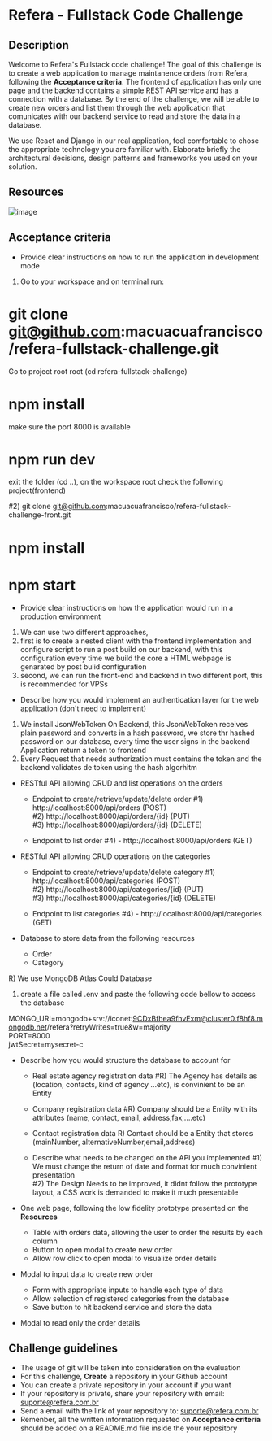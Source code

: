 # Refera - Fullstack Code Challenge

## Description

Welcome to Refera's Fullstack code challenge! The goal of this challenge is to create a web application to manage maintanence orders from Refera, following the **Acceptance criteria**. The frontend of application has only one page and the backend contains a simple REST API service and has a connection with a database. By the end of the challenge, we will be able to create new orders and list them through the web application that comunicates with our backend service to read and store the data in a database.

We use React and Django in our real application, feel comfortable to chose the appropriate technology you are familiar with. Elaborate briefly the architectural decisions, design patterns and frameworks you used on your solution.


## Resources

![image](https://user-images.githubusercontent.com/10841710/141149769-d2bef978-7073-4ac7-b0af-6c0c8c7b6fe8.png)


## Acceptance criteria

- Provide clear instructions on how to run the application in development mode

1) Go to your workspace and on terminal run:<br/>
# git clone git@github.com:macuacuafrancisco/refera-fullstack-challenge.git<br/>
 Go to project root root (cd refera-fullstack-challenge)<br/>
# npm install<br/>
  make sure the port 8000 is available<br/>
# npm run dev<br/>
 exit the folder (cd ..), on the workspace root check the following project(frontend)<br/>

#2) git clone git@github.com:macuacuafrancisco/refera-fullstack-challenge-front.git<br/>
# npm install<br/>
# npm start<br/>

- Provide clear instructions on how the application would run in a production environment

1) We can use two different approaches, <br/>
2) first is to create a nested client with the frontend implementation and configure script to run a post build on our backend, with this configuration every time we build the core a HTML webpage is genarated by post bulid configuration<br/>
3) second, we can run the front-end and backend in two different port, this is recommended for VPSs<br/>

- Describe how you would implement an authentication layer for the web application (don't need to implement)

1) We install  JsonWebToken On Backend, this JsonWebToken receives plain password and converts in a hash password, we store thr hashed password on our database, every time the user signs in  the backend Application return a token to frontend<br/>
2) Every Request that needs authorization must contains the token and the backend validates de token using the hash algorhitm<br/>


- RESTful API allowing CRUD and list operations on the orders
  - Endpoint to create/retrieve/update/delete order
#1) http://localhost:8000/api/orders (POST)<br/>
#2) http://localhost:8000/api/orders/{id} (PUT)<br/>
#3) http://localhost:8000/api/orders/{id} (DELETE)<br/>

  - Endpoint to list order
#4)  - http://localhost:8000/api/orders (GET)<br/>


- RESTful API allowing CRUD operations on the categories
  - Endpoint to create/retrieve/update/delete category
#1) http://localhost:8000/api/categories (POST)<br/>
#2) http://localhost:8000/api/categories/{id} (PUT)<br/>
#3) http://localhost:8000/api/categories/{id} (DELETE)<br/>


  - Endpoint to list categories
#4)  - http://localhost:8000/api/categories (GET)<br/>


- Database to store data from the following resources
  - Order
  - Category

R) We use MongoDB Atlas Could Database<br/>
1) create a file called .env and paste the following code bellow to access the database<br/>

MONGO_URI=mongodb+srv://iconet:9CDxBfhea9fhvExm@cluster0.f8hf8.mongodb.net/refera?retryWrites=true&w=majority<br/>
PORT=8000<br/>
jwtSecret=mysecret-c<br/>

- Describe how you would structure the database to account for 
  - Real estate agency registration data
  #R) The Agency has details as (location, contacts, kind of agency ...etc), is convinient to be an Entity<br/>

  - Company registration data
  #R) Company should be a Entity with its  attributes (name, contact, email, address,fax,....etc)<br/>
  
  - Contact registration data
  R) Contact should be a Entity that stores (mainNumber, alternativeNumber,email,address)<br/>
    
  - Describe what needs to be changed on the API you implemented
#1) We must change the return of date and format for much convinient presentation<br/>
#2) The Design Needs to be improved, it didnt follow the prototype layout, a CSS work is demanded to make it much presentable

- One web page, following the low fidelity prototype presented on the **Resources**
  - Table with orders data, allowing the user to order the results by each column
  - Button to open modal to create new order
  - Allow row click to open modal to visualize order details
- Modal to input data to create new order
  - Form with appropriate inputs to handle each type of data
  - Allow selection of registered categories from the database
  - Save button to hit backend service and store the data
- Modal to read only the order details

## Challenge guidelines

- The usage of git will be taken into consideration on the evaluation
- For this challenge, **Create** a repository in your Github account
- You can create a private repository in your account if you want
- If your repository is private, share your repository with email: suporte@refera.com.br
- Send a email with the link of your repository to: suporte@refera.com.br
- Remenber, all the written information requested on **Acceptance criteria** should be added on a README.md file inside the your repository
